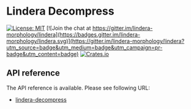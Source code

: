 # Lindera Decompress

[![License: MIT](https://img.shields.io/badge/License-MIT-yellow.svg)](https://opensource.org/licenses/MIT) [![Join the chat at https://gitter.im/lindera-morphology/lindera](https://badges.gitter.im/lindera-morphology/lindera.svg)](https://gitter.im/lindera-morphology/lindera?utm_source=badge&utm_medium=badge&utm_campaign=pr-badge&utm_content=badge) [![Crates.io](https://img.shields.io/crates/v/lindera-decompress.svg)](https://crates.io/crates/lindera-decompress)


## API reference

The API reference is available. Please see following URL:
- <a href="https://docs.rs/lindera-decompress" target="_blank">lindera-decompress</a>
